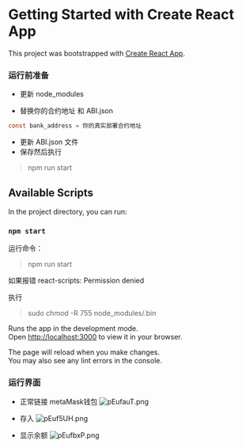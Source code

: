 # Getting Started with Create React App

This project was bootstrapped with [Create React App](https://github.com/facebook/create-react-app).

### 运行前准备

- 更新 node_modules

- 替换你的合约地址 和 ABI.json

```c
const bank_address = 你的真实部署合约地址
```
- 更新 ABI.json 文件
- 保存然后执行
> npm run start

## Available Scripts

In the project directory, you can run:

### `npm start`

运行命令：
> npm run start 

如果报错 react-scripts: Permission denied 

执行
> sudo chmod -R 755 node_modules/.bin

Runs the app in the development mode.\
Open [http://localhost:3000](http://localhost:3000) to view it in your browser.

The page will reload when you make changes.\
You may also see any lint errors in the console.


### 运行界面

- 正常链接 metaMask钱包
![pEufauT.png](https://s21.ax1x.com/2025/02/13/pEufauT.png)

- 存入
![pEuf5UH.png](https://s21.ax1x.com/2025/02/13/pEuf5UH.png)

- 显示余额
![pEufbxP.png](https://s21.ax1x.com/2025/02/13/pEufbxP.png)
